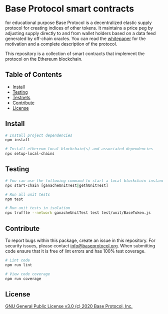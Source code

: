 # Base Protocol smart contracts
for educational purpose
Base Protocol is a decentralized elastic supply protocol for creating indices of other tokens. It maintains a price peg by adjusting supply directly to and from wallet holders based on a data feed generated by off-chain oracles. You can read the [whitepaper](https://drive.google.com/file/d/1O9V4vjygGmno90NAXSDtj9IwZAelZCsj/view) for the motivation and a complete description of the protocol.

This repository is a collection of smart contracts that implement the protocol on the Ethereum blockchain.

## Table of Contents

- [Install](#install)
- [Testing](#testing)
- [Testnets](#testnets)
- [Contribute](#contribute)
- [License](#license)


## Install

```bash
# Install project dependencies
npm install

# Install ethereum local blockchain(s) and associated dependencies
npx setup-local-chains
```

## Testing

``` bash
# You can use the following command to start a local blockchain instance
npx start-chain [ganacheUnitTest|gethUnitTest]

# Run all unit tests
npm test

# Run unit tests in isolation
npx truffle --network ganacheUnitTest test test/unit/BaseToken.js
```

## Contribute

To report bugs within this package, create an issue in this repository.
For security issues, please contact info@baseprotocol.org.
When submitting code ensure that it is free of lint errors and has 100% test coverage.

``` bash
# Lint code
npm run lint

# View code coverage
npm run coverage
```

## License

[GNU General Public License v3.0 (c) 2020 Base Protocol, Inc.](./LICENSE)
